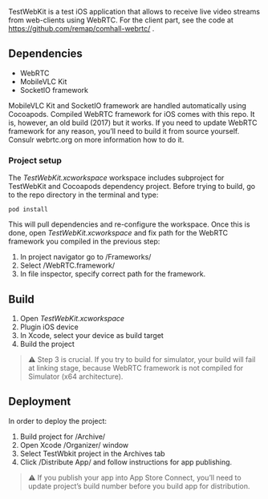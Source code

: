 TestWebKit is a test iOS application that allows to receive live video streams from web-clients using WebRTC. For the client part, see the code at https://github.com/remap/comhall-webrtc/ .

## Dependencies
* WebRTC
* MobileVLC Kit
* SocketIO framework

MobileVLC Kit and SocketIO framework are handled automatically using Cocoapods. Compiled WebRTC framework for iOS comes with this repo. It is, however, an old build (2017) but it works. If you need to update WebRTC framework for any reason, you’ll need to build it from source yourself. Consulr webrtc.org on more information how to do it.

### Project setup
The *TestWebKit.xcworkspace* workspace includes subproject for TestWebKit and Cocoapods dependency project. Before trying to build, go to the repo directory in the terminal and type:

```
pod install
```

This will pull dependencies and re-configure the workspace.
Once this is done, open *TestWebKit.xcworkspace* and fix path for the WebRTC framework you compiled in the previous step:

1. In project navigator go to /Frameworks/
2. Select /WebRTC.framework/
3. In file inspector, specify correct path for the framework.

## Build
1. Open  *TestWebKit.xcworkspace*
2. Plugin iOS device
3. In Xcode, select your device as build target
4. Build the project

> ⚠️
> Step 3 is crucial. If you try to build for simulator, your build will fail at linking stage, because WebRTC framework is not compiled for Simulator (x64 architecture).

## Deployment
In order to deploy the project:
1. Build project for /Archive/
2. Open Xcode /Organizer/ window
3. Select TestWbkit project in the Archives tab
4. Click /Distribute App/ and follow instructions for app publishing.

> ⚠️
> If you publish your app into App Store Connect, you’ll need to update project’s build number before you build app for distribution.
